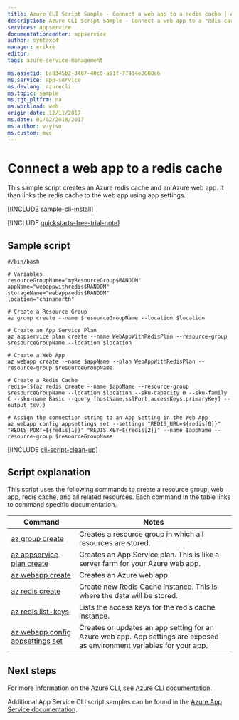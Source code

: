 ```yaml
---
title: Azure CLI Script Sample - Connect a web app to a redis cache | Azure
description: Azure CLI Script Sample - Connect a web app to a redis cache
services: appservice
documentationcenter: appservice
author: syntaxc4
manager: erikre
editor: 
tags: azure-service-management

ms.assetid: bc8345b2-8487-40c6-a91f-77414e8688e6
ms.service: app-service
ms.devlang: azurecli
ms.topic: sample
ms.tgt_pltfrm: na
ms.workload: web
origin.date: 12/11/2017
ms.date: 01/02/2018/2017
ms.author: v-yiso
ms.custom: mvc
---
```


# Connect a web app to a redis cache

This sample script creates an Azure redis cache and an Azure web app. It then links the redis cache to the web app using app settings.

[!INCLUDE [sample-cli-install](../../../includes/sample-cli-install.md)]

[!INCLUDE [quickstarts-free-trial-note](../../../includes/quickstarts-free-trial-note.md)]

## Sample script

```azurecli
#/bin/bash

# Variables
resourceGroupName="myResourceGroup$RANDOM"
appName="webappwithredis$RANDOM"
storageName="webappredis$RANDOM"
location="chinanorth"

# Create a Resource Group 
az group create --name $resourceGroupName --location $location

# Create an App Service Plan
az appservice plan create --name WebAppWithRedisPlan --resource-group $resourceGroupName --location $location

# Create a Web App
az webapp create --name $appName --plan WebAppWithRedisPlan --resource-group $resourceGroupName 

# Create a Redis Cache
redis=($(az redis create --name $appName --resource-group $resourceGroupName --location $location --sku-capacity 0 --sku-family C --sku-name Basic --query [hostName,sslPort,accessKeys.primaryKey] --output tsv))

# Assign the connection string to an App Setting in the Web App
az webapp config appsettings set --settings "REDIS_URL=${redis[0]}" "REDIS_PORT=${redis[1]}" "REDIS_KEY=${redis[2]}" --name $appName --resource-group $resourceGroupName
```

[!INCLUDE [cli-script-clean-up](../../../includes/cli-script-clean-up.md)]

## Script explanation

This script uses the following commands to create a resource group, web app, redis cache, and all related resources. Each command in the table links to command specific documentation.

| Command | Notes |
|---|---|
| [az group create](https://docs.azure.cn/zh-cn/cli/group#az_group_create) | Creates a resource group in which all resources are stored. |
| [az appservice plan create](https://docs.azure.cn/zh-cn/cli/appservice/plan#az_appservice_plan_create) | Creates an App Service plan. This is like a server farm for your Azure web app. |
| [az webapp create](https://docs.azure.cn/zh-cn/cli/webapp#az_webapp_create) | Creates an Azure web app. |
| [az redis create](https://docs.microsoft.com/en-us/cli/azure/redis#az_redis_create) | Create new Redis Cache instance. This is where the data will be stored. |
| [az redis list-keys](https://docs.microsoft.com/en-us/cli/azure/redis#az_redis_list_keys) | Lists the access keys for the redis cache instance. |
| [az webapp config appsettings set](https://docs.azure.cn/zh-cn/cli/webapp/config/appsettings#az_webapp_config_appsettings_set) | Creates or updates an app setting for an Azure web app. App settings are exposed as environment variables for your app. |

## Next steps

For more information on the Azure CLI, see [Azure CLI documentation](https://docs.azure.cn/zh-cn/cli/overview?view=azure-cli-lastest).

Additional App Service CLI script samples can be found in the [Azure App Service documentation](../app-service-cli-samples.md).

<!--Update_Description: replace "az appservice web" with "az webapp"-->